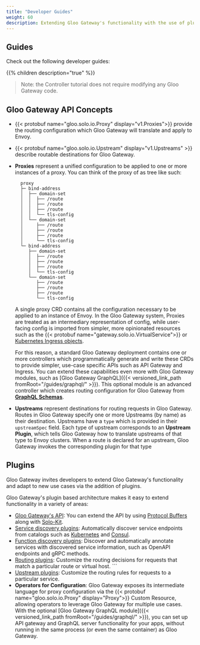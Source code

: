 ```yaml
---
title: "Developer Guides"
weight: 60
description: Extending Gloo Gateway's functionality with the use of plugins
---
```


## Guides

Check out the following developer guides: 

{{% children description="true" %}}

> Note: the Controller tutorial does not require modifying any Gloo Gateway code.

## Gloo Gateway API Concepts


* {{< protobuf name="gloo.solo.io.Proxy" display="v1.Proxies">}} provide the routing configuration which Gloo Gateway will translate and apply to Envoy.
* {{< protobuf name="gloo.solo.io.Upstream" display="v1.Upstreams" >}} describe routable destinations for Gloo Gateway.

* **Proxies** represent a unified configuration to be applied to one or more instances of a proxy. You can think of the proxy of as tree like such:

        proxy
        ├─ bind-address
        │  ├── domain-set
        │  │  ├── /route
        │  │  ├── /route
        │  │  ├── /route
        │  │  └── tls-config
        │  └── domain-set
        │     ├── /route
        │     ├── /route
        │     ├── /route
        │     └── tls-config
        └─ bind-address
           ├── domain-set
           │  ├── /route
           │  ├── /route
           │  ├── /route
           │  └── tls-config
           └── domain-set
              ├── /route
              ├── /route
              ├── /route
              └── tls-config

  A single proxy CRD contains all the configuration necessary to be applied to an instance of Envoy. In the Gloo Gateway system, Proxies are treated as an intermediary representation of config, while user-facing config is imported from simpler, more opinionated resources such as the {{< protobuf name="gateway.solo.io.VirtualService">}} or [Kubernetes Ingress objects](https://kubernetes.io/docs/concepts/services-networking/ingress/).
  
  For this reason, a standard Gloo Gateway deployment contains one or more controllers which programmatically generate and write these CRDs to provide simpler, use-case specific APIs such as API Gateway and Ingress. You can extend these capabilities even more with Gloo Gateway modules, such as [Gloo Gateway GraphQL]({{< versioned_link_path fromRoot="/guides/graphql/" >}}). This optional module is an advanced controller which creates routing configuration for Gloo Gateway from [**GraphQL Schemas**](https://graphql.org/).

* **Upstreams** represent destinations for routing requests in Gloo Gateway. Routes in Gloo Gateway specify one or more Upstreams (by name) as their destination. Upstreams have a `type` which is provided in their `upstreamSpec` field. Each type of upstream corresponds to an **Upstream Plugin**, which tells Gloo Gateway how to translate upstreams of that type to Envoy clusters. When a route is declared for an upstream, Gloo Gateway invokes the corresponding plugin for that type 

## Plugins

Gloo Gateway invites developers to extend Gloo Gateway's functionality and adapt to new use cases via the addition of plugins. 

Gloo Gateway's plugin based architecture makes it easy to extend functionality in a variety of areas:

- [Gloo Gateway's API](https://github.com/solo-io/gloo/tree/main/projects/gloo/api/v1): You can extend the API by using [Protocol Buffers](https://developers.google.com/protocol-buffers/) along with [Solo-Kit](https://github.com/solo-io/solo-kit).
- [Service discovery plugins](https://github.com/solo-io/gloo/blob/main/projects/gloo/pkg/discovery/discovery.go#L21): Automatically discover service endpoints from catalogs such as [Kubernetes](https://github.com/solo-io/gloo/tree/main/projects/gloo/pkg/plugins/kubernetes) and [Consul](https://github.com/solo-io/gloo/tree/main/projects/gloo/pkg/plugins/consul).
- [Function discovery plugins](https://github.com/solo-io/gloo/blob/main/projects/discovery/pkg/fds/interface.go#L31): Discover and automatically annotate services with discovered service information, such as OpenAPI endpoints and gRPC methods.
- [Routing plugins](https://github.com/solo-io/gloo/blob/main/projects/gloo/pkg/plugins/plugin_interface.go#L53): Customize the routing decisions for requests that match a particular route or virtual host. ```
- [Upstream plugins](https://github.com/solo-io/gloo/tree/main/projects/gloo/pkg/plugins): Customize the routing rules for requests to a particular service.  
- **Operators for Configuration**: Gloo Gateway exposes its intermediate language for proxy configuration via the {{< protobuf name="gloo.solo.io.Proxy" display="Proxy">}} Custom Resource, allowing operators to leverage Gloo Gateway for multiple use cases. With the optional [Gloo Gateway GraphQL module]({{< versioned_link_path fromRoot="/guides/graphql/" >}}), you can set up API gateway and GraphQL server functionality for your apps, without running in the same process (or even the same container) as Gloo Gateway.